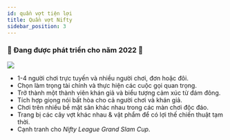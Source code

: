 ```yaml
---
id: quần vợt tiện lợi
title: Quần vợt Nifty
sidebar_position: 3
---
```


### 🚧 Đang được phát triển cho năm 2022 🚧

![](/img/NiftyTennis.jpeg)

- 1-4 người chơi trực tuyến và nhiều người chơi, đơn hoặc đôi.
- Chọn làm trọng tài chính và thực hiện các cuộc gọi quan trọng.
- Trở thành một thành viên khán giả và biểu tượng cảm xúc từ đám đông.
- Tích hợp giọng nói bất hòa cho cả người chơi và khán giả.
- Chơi trên nhiều bề mặt sân khác nhau trong các màn chơi độc đáo.
- Trang bị các cây vợt khác nhau & vật phẩm để có lợi thế chiến thuật tạm thời.
- Cạnh tranh cho _Nifty League Grand Slam Cup_.

